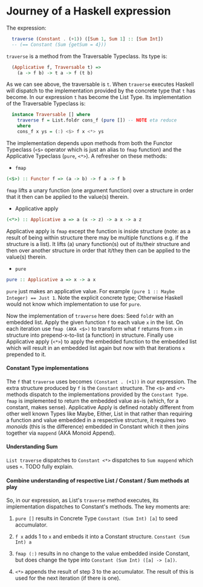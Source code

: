 
# Journey of a Haskell expression

The expression:

```haskell
  traverse (Constant . (+1)) ([Sum 1, Sum 1] :: [Sum Int])
  -- (== Constant (Sum {getSum = 4}))
```

`traverse` is a method from the Traversable Typeclass. Its type is:

```haskell
  (Applicative f, Traversable t) =>
    (a -> f b) -> t a -> f (t b)
```

As we can see above, the traversable is `t`. When `traverse` executes Haskell will dispatch to the implementation provided by the concrete type that `t` has become. In our expression `t` has become the List Type. Its implementation of the Traversable Typeclass is:

```haskell
  instance Traversable [] where
    traverse f = List.foldr cons_f (pure []) -- NOTE eta reduce
    where
    cons_f x ys = (:) <$> f x <*> ys
```

The implementation depends upon methods from both the Functor Typeclass (`<$>` operator which is just an alias to `fmap` function) and the Applicative Typeclass (`pure`, `<*>`). A refresher on these methods:

* `fmap`
```haskell
(<$>) :: Functor f => (a -> b) -> f a -> f b
```
`fmap` lifts a unary function (one argument function) over a structure in order that it then can be applied to the value(s) therein.

* Applicative apply
```haskell
(<*>) :: Applicative a => a (x -> z) -> a x -> a z
```
Applicative apply is `fmap` except the function is inside structure (note: as a result of being within structure there may be multiple functions e.g. if the structure is a list). It lifts (a) unary function(s) out of its/their structure and then over another structure in order that it/they then can be applied to the value(s) therein.

* `pure`
```haskell
pure :: Applicative a => x -> a x
```
`pure` just makes an applicative value. For example `(pure 1 :: Maybe Integer) == Just 1`. Note the explicit concrete type; Otherwise Haskell would not know which implementation to use for `pure`.

Now the implementation of `traverse` here does: Seed `foldr` with an embedded list. Apply the given function `f` to each value `x` in the list. On each iteration use `fmap (AKA <$>)` to transform what `f` returns from `x` in structure into prepend-x-to-list (a function) in structure. Finally use Applicative apply (`<*>`) to apply the embedded function to the embedded list which will result in an embedded list again but now with that iterations `x` prepended to it.

#### Constant Type implementations

The `f` that `traverse` uses becomes `(Constant . (+1))` in our expression. The extra structure produced by `f` is the `Constant` structure. The `<$>` and `<*>` methods dispatch to the implementations provided by the `Constant Type`. `fmap` is implemented to return the embedded value as-is (which, for a constant, makes sense). Applicative Apply is defined notably different from other well known Types like Maybe, Either, List in that rather than requiring a function and value embedded in a respective structure, it requires two *monoids* (this is the difference) embedded in Constant which it then joins together via `mappend` (AKA Monoid Append).

#### Understanding Sum

`List traverse` dispatches to `Constant <*>` dispatches to `Sum mappend` which uses `+`. TODO fully explain.

#### Combine understanding of respective List / Constant / Sum methods at play

So, in our expression, as List's `traverse` method executes, its implementation dispatches to Constant's methods. The key moments are:

1. `pure []` results in Concrete Type `Constant (Sum Int) [a]` to seed accumulator.

2. `f x` adds 1 to `x` and embeds it into a Constant structure. `Constant (Sum Int) a`

3. `fmap (:)` results in no change to the value embedded inside Constant, but does change the type into  `Constant (Sum Int) ([a] -> [a])`.

4. `<*>` appends the result of step 3 to the accumulator. The result of this is used for the next iteration (if there is one).
